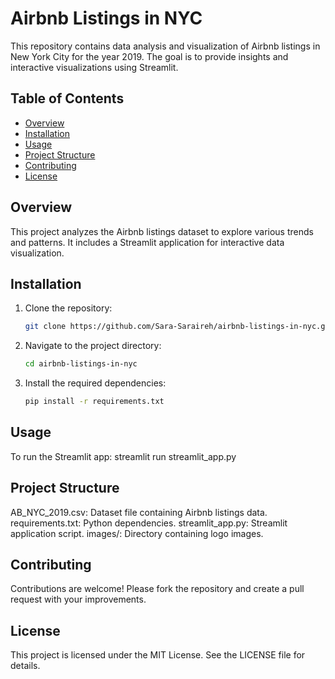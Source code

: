 # Airbnb Listings in NYC

This repository contains data analysis and visualization of Airbnb listings in New York City for the year 2019. The goal is to provide insights and interactive visualizations using Streamlit.

## Table of Contents

- [Overview](#overview)
- [Installation](#installation)
- [Usage](#usage)
- [Project Structure](#project-structure)
- [Contributing](#contributing)
- [License](#license)

## Overview

This project analyzes the Airbnb listings dataset to explore various trends and patterns. It includes a Streamlit application for interactive data visualization.

## Installation

1. Clone the repository:
   ```sh
   git clone https://github.com/Sara-Saraireh/airbnb-listings-in-nyc.git

2. Navigate to the project directory:
    ```sh
   cd airbnb-listings-in-nyc

4. Install the required dependencies:
    ```sh
   pip install -r requirements.txt

## Usage
  To run the Streamlit app:
     streamlit run streamlit_app.py

## Project Structure
AB_NYC_2019.csv: Dataset file containing Airbnb listings data.
requirements.txt: Python dependencies.
streamlit_app.py: Streamlit application script.
images/: Directory containing logo images.

## Contributing
Contributions are welcome! Please fork the repository and create a pull request with your improvements.

## License
This project is licensed under the MIT License. See the LICENSE file for details.


